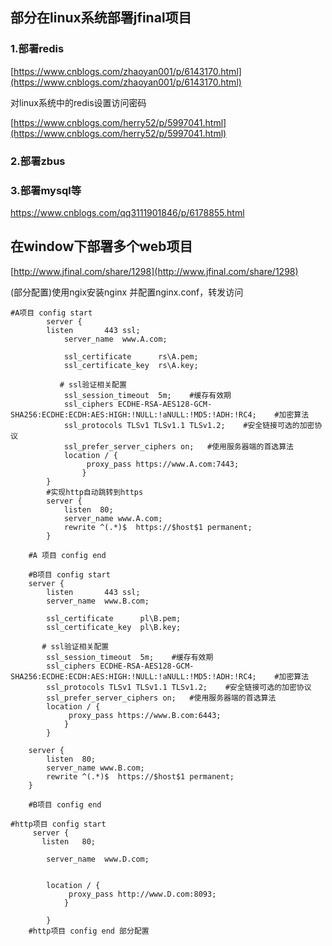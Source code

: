 ## 部分在linux系统部署jfinal项目

### 1.部署redis

[https://www.cnblogs.com/zhaoyan001/p/6143170.html](https://www.cnblogs.com/zhaoyan001/p/6143170.html)

对linux系统中的redis设置访问密码

[https://www.cnblogs.com/herry52/p/5997041.html](https://www.cnblogs.com/herry52/p/5997041.html)

### 2.部署zbus

### 3.部署mysql等

https://www.cnblogs.com/qq3111901846/p/6178855.html

## 在window下部署多个web项目

[http://www.jfinal.com/share/1298](http://www.jfinal.com/share/1298)

\(部分配置\)使用ngix安装nginx 并配置nginx.conf，转发访问

```
#A项目 config start    
        server {
        listen       443 ssl;
            server_name  www.A.com;

            ssl_certificate      rs\A.pem;
            ssl_certificate_key  rs\A.key;

           # ssl验证相关配置
            ssl_session_timeout  5m;    #缓存有效期
            ssl_ciphers ECDHE-RSA-AES128-GCM-SHA256:ECDHE:ECDH:AES:HIGH:!NULL:!aNULL:!MD5:!ADH:!RC4;    #加密算法
            ssl_protocols TLSv1 TLSv1.1 TLSv1.2;    #安全链接可选的加密协议
            ssl_prefer_server_ciphers on;   #使用服务器端的首选算法
            location / {
                 proxy_pass https://www.A.com:7443;
                }
        }    
        #实现http自动跳转到https
        server {  
            listen  80;  
            server_name www.A.com;      
            rewrite ^(.*)$  https://$host$1 permanent;  
        }      

    #A 项目 config end    

    #B项目 config start    
    server {
        listen       443 ssl;
        server_name  www.B.com;

        ssl_certificate      pl\B.pem;
        ssl_certificate_key  pl\B.key;

       # ssl验证相关配置
        ssl_session_timeout  5m;    #缓存有效期
        ssl_ciphers ECDHE-RSA-AES128-GCM-SHA256:ECDHE:ECDH:AES:HIGH:!NULL:!aNULL:!MD5:!ADH:!RC4;    #加密算法
        ssl_protocols TLSv1 TLSv1.1 TLSv1.2;    #安全链接可选的加密协议
        ssl_prefer_server_ciphers on;   #使用服务器端的首选算法
        location / {
             proxy_pass https://www.B.com:6443;
            }
        }    

    server {  
        listen  80;  
        server_name www.B.com;      
        rewrite ^(.*)$  https://$host$1 permanent;  
    }      

    #B项目 config end
```

```
#http项目 config start 
     server {
       listen   80;

        server_name  www.D.com;


        location / {
             proxy_pass http://www.D.com:8093;
            }    

        }    
    #http项目 config end 部分配置
```



